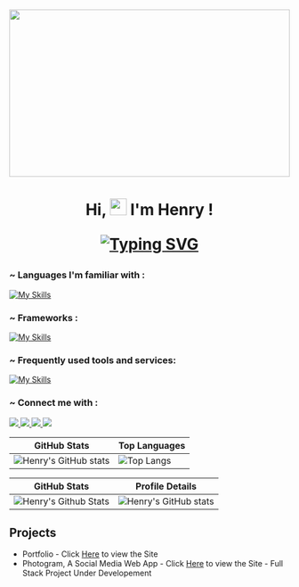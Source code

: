 #

<a align="center">
<img src="welcome.gif" width="100%" height="300px">
</a>

<h1 align="center">
  
Hi, <img src="https://raw.githubusercontent.com/aemmadi/aemmadi/master/wave.gif" alt="chan" width="30px" height="30px"> I'm Henry !

[![Typing SVG](https://readme-typing-svg.herokuapp.com?font=Fira+Code&pause=1000&center=true&vCenter=true&random=false&width=435&lines=I'm+a+Full+stack+developer;I+like+to+write+shell+scripts;Find+me+at+127.0.0.1)](https://git.io/typing-svg)
</h1>

<h3 align="left"> ~ Languages I'm familiar with :</h3>

[![My Skills](https://skillicons.dev/icons?i=c,cpp,bash,python,html,css,javascript,php&theme=dark)](https://skillicons.dev)

<h3 align="left"> ~ Frameworks :</h3>

[![My Skills](https://skillicons.dev/icons?i=nodejs,jquery,bootstrap,sass,tailwind&theme=dark)](https://skillicons.dev)

<h3 align="left"> ~ Frequently used tools and services:</h3>

[![My Skills](https://skillicons.dev/icons?i=arduino,docker,git,github,gitlab,linux,mongodb,mysql,neovim,postgres,postman,rabbitmq,redis,vscode&theme=dark)](https://skillicons.dev)

<h3 align="left"> ~ Connect me with :</h3>

<p align="left">
  <a href="https://discord.com/channels/@me">
    <img src="https://skillicons.dev/icons?i=discord" />
  </a>
  <a href="https://www.instagram.com/being_henry/" >
    <img src="https://skillicons.dev/icons?i=instagram" />
  </a>
  <a href="https://linkedin.com/in/henry-jm-058a7b219">
    <img src="https://skillicons.dev/icons?i=linkedin" />
  </a>
  <a href="https://twitter.com/@being__henry">
    <img src="https://skillicons.dev/icons?i=twitter" />
  </a>
</p>



| GitHub Stats                                                                                           | Top Languages                                                                                            |
|--------------------------------------------------------------------------------------------------------|----------------------------------------------------------------------------------------------------------|
| ![Henry's GitHub stats](https://github-readme-stats.vercel.app/api?username=henry-jacq&show_icons=true&theme=neon) | ![Top Langs](https://github-readme-stats.vercel.app/api/top-langs/?username=henry-jacq&layout=compact&theme=neon) |

| GitHub Stats                                                                                                   | Profile Details                                                                                               |
|---------------------------------------------------------------------------------------------------------------|---------------------------------------------------------------------------------------------------------------|
| ![Henry's Github Stats](http://github-profile-summary-cards.vercel.app/api/cards/productive-time?username=henry-jacq&theme=2077&utcOffset={utcOffset}) | ![Henry's GitHub stats](http://github-profile-summary-cards.vercel.app/api/cards/profile-details?username=henry-jacq&theme=2077) |

    
     
 ## Projects
 - Portfolio - Click [Here](https://henryj-jacq.github.io/portfolio) to view the Site
 - Photogram, A Social Media Web App - Click [Here](https://photogram.selfmade.social) to view the Site - Full Stack Project Under Developement
